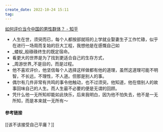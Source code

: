 ```yaml
---
create_date: 2022-10-24 15:11
tag: 
---
```


[如何评价当今中国的男性群体？ - 知乎](https://www.zhihu.com/question/551421501/answer/2685632347)

- 人生在世，须臾而已，每个人都按部就班的上学就业娶妻生子工作忙碌，似乎在进行一场周而复始的巨大工程，我想他是在感慨自己如
- _蝼蚁_般碌碌终生的既定宿命。
- 看更大的世界是为了找到更适合自己的生存方式，
- _周游世界_不是目的，而是过程。
- 他不喜欢评价，他坚信每个人选择这样做都有他的道理，虽然这道理可能不明智，不长远，不理性，不人道。但那是别人的事。
- 偶尔有几件非常有共鸣的事令他触动，也不过须臾。他知道，他在借别人的故事回味自己的人生。而人生最不必要的便是无谓的回顾。
- 凭什么他一无所知却能如此快乐，后来我明白，因为他不怕失去，他不是一无所知，而是本来就一无所有～

#### 参考链接
[[该不该接受自己平庸？]]
